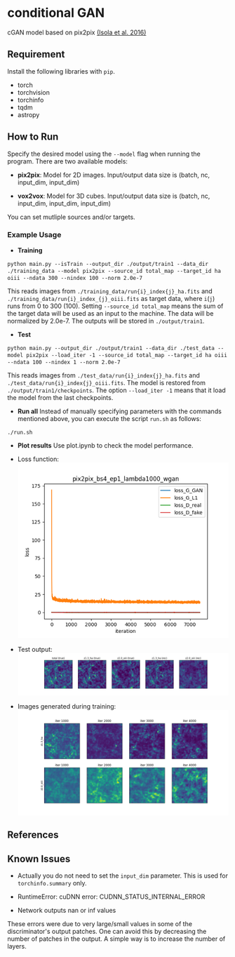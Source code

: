 # conditional GAN

cGAN model based on pix2pix [(Isola et al. 2016)](https://github.com/eriklindernoren/PyTorch-GAN)

## Requirement

Install the following libraries with `pip`.
- torch
- torchvision
- torchinfo
- tqdm
- astropy

## How to Run

Specify the desired model using the `--model` flag when running the program. There are two available models:

- **pix2pix**: Model for 2D images. Input/output data size is (batch, nc, input_dim, input_dim)

- **vox2vox**: Model for 3D cubes. Input/output data size is (batch, nc, input_dim, input_dim, input_dim)

You can set mutliple sources and/or targets.


### Example Usage

- **Training**
```
python main.py --isTrain --output_dir ./output/train1 --data_dir ./training_data --model pix2pix --source_id total_map --target_id ha oiii --ndata 300 --nindex 100 --norm 2.0e-7
```
This reads images from `./training_data/run{i}_index{j}_ha.fits` and `./training_data/run{i}_index_{j}_oiii.fits` as target data, where `i`(`j`) runs from 0 to 300 (100). Setting `--source_id total_map` means the sum of the target data will be used as an input to the machine. The data will be normalized by 2.0e-7. The outputs will be stored in `./output/train1`.

- **Test**
```
python main.py --output_dir ./output/train1 --data_dir ./test_data --model pix2pix --load_iter -1 --source_id total_map --target_id ha oiii --ndata 100 --nindex 1 --norm 2.0e-7
```
This reads images from `./test_data/run{i}_index{j}_ha.fits` and `./test_data/run{i}_index{j}_oiii.fits`. The model is restored from `./output/train1/checkpoints`. The option `--load_iter -1` means that it load the model from the last checkpoints.

- **Run all**
Instead of manually specifying parameters with the commands mentioned above, you can execute the script `run.sh` as follows: 
```
./run.sh
```

- **Plot results**
Use plot.ipynb to check the model performance. 

- Loss function:  
![loss](image/loss.png) 

- Test output:  
![test](image/test_image.png) 

- Images generated during training:  
![iter](image/training_iter.png)



## References


## Known Issues

- Actually you do not need to set the `input_dim` parameter. This is used for `torchinfo.summary` only.

- RuntimeError: cuDNN error: CUDNN_STATUS_INTERNAL_ERROR

- Network outputs nan or inf values

These errors were due to very large/small values in some of the discriminator's output patches. One can avoid this by decreasing the number of patches in the output. A simple way is to increase the number of layers.
 

